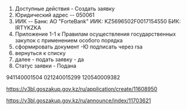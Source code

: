 1. Доступные действия - Создать заявку 
2. Юридический адрес -- 050061  
3. ИИК -- Банк: АО "ForteBank" ИИК: KZ5696502F0017154550 БИК: IRTYKZKA 
4. Приложение 1-1 к Правилам осуществления государственных закупок с применением особого порядка   
5. сформировать документ -Ю подписать через rsa
6. вернуться к списку
7. далее - подать заявку - да
8. Статус заявки - Подана                         

941140001504
021240015299
120540009382

https://v3bl.goszakup.gov.kz/ru/application/create/11608950

https://v3bl.goszakup.gov.kz/ru/announce/index/11703621